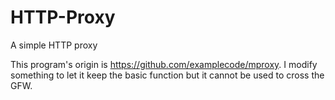 # HTTP-Proxy
A simple HTTP proxy

This program's origin is https://github.com/examplecode/mproxy. I modify something to let it keep the basic function but it cannot be used to cross the GFW.  
